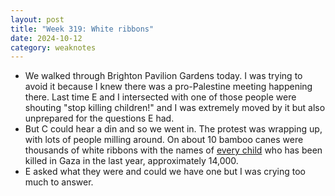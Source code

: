 ```yaml
---
layout: post
title: "Week 319: White ribbons"
date: 2024-10-12
category: weaknotes
---
```

* We walked through Brighton Pavilion Gardens today. I was trying to avoid it because I knew there was a pro-Palestine meeting happening there. Last time E and I intersected with one of those people were shouting "stop killing children!" and I was extremely moved by it but also unprepared for the questions E had.
* But C could hear a din and so we went in. The protest was wrapping up, with lots of people milling around. On about 10 bamboo canes were thousands of white ribbons with the names of [every child](https://interactive.aljazeera.com/aje/2024/israel-war-on-gaza-10000-children-killed/) who has been killed in Gaza in the last year, approximately 14,000.
* E asked what they were and could we have one but I was crying too much to answer.
